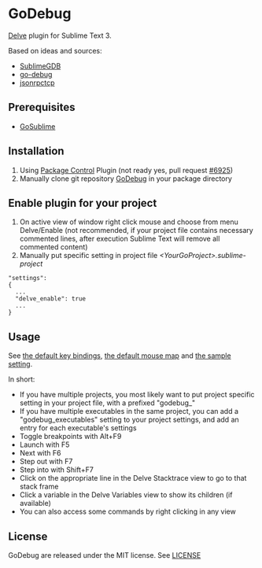 # GoDebug

[Delve](https://github.com/derekparker/delve) plugin for Sublime Text 3.

Based on ideas and sources:
* [SublimeGDB](https://github.com/quarnster/SublimeGDB)
* [go-debug](https://github.com/lloiser/go-debug)
* [jsonrpctcp](https://github.com/joshmarshall/jsonrpctcp)

## Prerequisites
* [GoSublime](https://github.com/DisposaBoy/GoSublime)

## Installation
1. Using [Package Control](https://packagecontrol.io/docs/usage) Plugin (not ready yes, pull request [#6925](https://github.com/wbond/package_control_channel/pull/6925))
2. Manually clone git repository [GoDebug](https://github.com/dishmaev/GoDebug) in your package directory

## Enable plugin for your project
1. On active view of window right click mouse and choose from menu Delve/Enable (not recommended, if your project file contains necessary commented lines, after execution Sublime Text will remove all commented content)
2. Manually put specific setting in project file *\<YourGoProject\>.sublime-project*
```
"settings":
{
  ...
  "delve_enable": true
  ...
}
```

## Usage
See [the default key bindings](https://github.com/dishmaev/GoDebug/blob/master/Default.sublime-keymap), [the default mouse map](https://github.com/dishmaev/GoDebug/blob/master/Default.sublime-mousemap) and [the sample setting](https://github.com/dishmaev/GoDebug/blob/master/GoDebug.sublime-settings).

In short:
* If you have multiple projects, you most likely want to put project specific setting in your project file, with a prefixed "godebug_"
* If you have multiple executables in the same project, you can add a "godebug_executables" setting to your project settings, and add an entry for each executable's settings
* Toggle breakpoints with Alt+F9
* Launch with F5
* Next with F6
* Step out with F7
* Step into with Shift+F7
* Click on the appropriate line in the Delve Stacktrace view to go to that stack frame
* Click a variable in the Delve Variables view to show its children (if available)
* You can also access some commands by right clicking in any view

## License
GoDebug are released under the MIT license. See [LICENSE](https://github.com/dishmaev/GoDebug/blob/master/LICENSE)